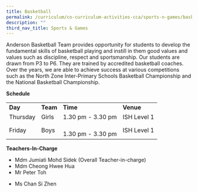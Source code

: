 ```yaml
---
title: Basketball
permalink: /curriculum/co-curriculum-activities-cca/sports-n-games/basketball/
description: ""
third_nav_title: Sports & Games
---
```


<p>Anderson Basketball Team provides opportunity for students to develop the fundamental skills of basketball playing and instill in them good values and values such as discipline, respect and sportsmanship. Our students are drawn from P3 to P6. They are trained by accredited basketball coaches. Over the years, we are able to achieve success at various competitions such as the North Zone Inter-Primary Schools Basketball Championship and the National Basketball Championship.</p>
<p><strong>Schedule</strong></p>
<table border="0" cellspacing="0" cellpadding="3">
<tbody>
<tr>
<td><strong>Day</strong></td>
<td><strong>Team</strong></td>
<td><strong>Time</strong></td>
<td><strong>Venue</strong></td>
</tr>
<tr>
<td>Thursday</td>
<td>Girls</td>
<td>1.30 pm - 3.30 pm</td>
<td>ISH Level 1</td>
</tr>
<tr>
<td>Friday&nbsp;</td>
<td>
<div>Boys&nbsp;</div>
</td>
<td><br />1.30 pm - 3.30 pm</td>
<td>ISH Level 1</td>
</tr>
</tbody>
</table>
<p><strong>Teachers-In-Charge</strong></p>
<ul>
<li>Mdm Jumiati Mohd Sidek (Overall Teacher-in-charge)</li>
<li>Mdm Cheong Hwee Hua</li>
<li>Mr Peter Toh</li>
<li>
<p>Ms Chan Si Zhen</p>
</li>
</ul>
